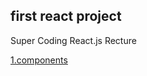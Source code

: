 ## first react project

Super Coding React.js Recture


[1.components](https://github.com/yonghun16/Study/blob/main/FrontEnd/Super_coding/react/first-react-project/documents/01_components.md)


